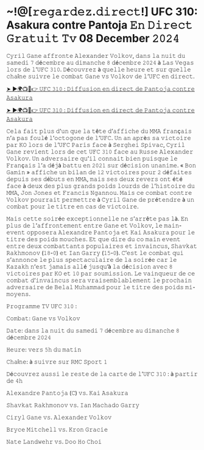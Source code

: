 <h1>~!@[𝚛𝚎𝚐𝚊𝚛𝚍𝚎𝚣.𝚍𝚒𝚛𝚎𝚌𝚝!] UFC 310: Asakura contre Pantoja 𝙴𝚗 𝙳𝚒𝚛𝚎𝚌𝚝 𝙶𝚛𝚊𝚝𝚞𝚒𝚝 𝚃𝚟 08 December 𝟸𝟶𝟸𝟺</h1>

𝙲𝚢𝚛𝚒𝚕 𝙶𝚊𝚗𝚎 𝚊𝚏𝚏𝚛𝚘𝚗𝚝𝚎 𝙰𝚕𝚎𝚡𝚊𝚗𝚍𝚎𝚛 𝚅𝚘𝚕𝚔𝚘𝚟, 𝚍𝚊𝚗𝚜 𝚕𝚊 𝚗𝚞𝚒𝚝 𝚍𝚞 𝚜𝚊𝚖𝚎𝚍𝚒 𝟽 𝚍é𝚌𝚎𝚖𝚋𝚛𝚎 𝚊𝚞 𝚍𝚒𝚖𝚊𝚗𝚌𝚑𝚎 𝟾 𝚍é𝚌𝚎𝚖𝚋𝚛𝚎 𝟸𝟶𝟸𝟺 à 𝙻𝚊𝚜 𝚅𝚎𝚐𝚊𝚜 𝚕𝚘𝚛𝚜 𝚍𝚎 𝚕’𝚄𝙵𝙲 𝟹𝟷𝟶. 𝙳é𝚌𝚘𝚞𝚟𝚛𝚎𝚣 à 𝚚𝚞𝚎𝚕𝚕𝚎 𝚑𝚎𝚞𝚛𝚎 𝚎𝚝 𝚜𝚞𝚛 𝚚𝚞𝚎𝚕𝚕𝚎 𝚌𝚑𝚊î𝚗𝚎 𝚜𝚞𝚒𝚟𝚛𝚎 𝚕𝚎 𝚌𝚘𝚖𝚋𝚊𝚝 𝙶𝚊𝚗𝚎 𝚟𝚜 𝚅𝚘𝚕𝚔𝚘𝚟 𝚍𝚎 𝚕’𝚄𝙵𝙲 𝚎𝚗 𝚍𝚒𝚛𝚎𝚌𝚝.

[➤ ►🌍📺📱👉 𝚄𝙵𝙲 𝟹𝟷𝟶 : 𝙳𝚒𝚏𝚏𝚞𝚜𝚒𝚘𝚗 𝚎𝚗 𝚍𝚒𝚛𝚎𝚌𝚝 𝚍𝚎 𝙿𝚊𝚗𝚝𝚘𝚓𝚊 𝚌𝚘𝚗𝚝𝚛𝚎 𝙰𝚜𝚊𝚔𝚞𝚛𝚊](https://t.co/GDkOIYWZu8)

[➤ ►🌍📺📱👉 𝚄𝙵𝙲 𝟹𝟷𝟶 : 𝙳𝚒𝚏𝚏𝚞𝚜𝚒𝚘𝚗 𝚎𝚗 𝚍𝚒𝚛𝚎𝚌𝚝 𝚍𝚎 𝙿𝚊𝚗𝚝𝚘𝚓𝚊 𝚌𝚘𝚗𝚝𝚛𝚎 𝙰𝚜𝚊𝚔𝚞𝚛𝚊](https://t.co/GDkOIYWZu8)

𝙲𝚎𝚕𝚊 𝚏𝚊𝚒𝚝 𝚙𝚕𝚞𝚜 𝚍’𝚞𝚗 𝚚𝚞𝚎 𝚕𝚊 𝚝ê𝚝𝚎 𝚍’𝚊𝚏𝚏𝚒𝚌𝚑𝚎 𝚍𝚞 𝙼𝙼𝙰 𝚏𝚛𝚊𝚗ç𝚊𝚒𝚜 𝚗’𝚊 𝚙𝚊𝚜 𝚏𝚘𝚞𝚕é 𝚕’𝚘𝚌𝚝𝚘𝚐𝚘𝚗𝚎 𝚍𝚎 𝚕’𝚄𝙵𝙲. 𝚄𝚗 𝚊𝚗 𝚊𝚙𝚛è𝚜 𝚜𝚊 𝚟𝚒𝚌𝚝𝚘𝚒𝚛𝚎 𝚙𝚊𝚛 𝙺𝙾 𝚕𝚘𝚛𝚜 𝚍𝚎 𝚕’𝚄𝙵𝙲 𝙿𝚊𝚛𝚒𝚜 𝚏𝚊𝚌𝚎 à 𝚂𝚎𝚛𝚐𝚑𝚎𝚒 𝚂𝚙𝚒𝚟𝚊𝚌, 𝙲𝚢𝚛𝚒𝚕 𝙶𝚊𝚗𝚎 𝚛𝚎𝚟𝚒𝚎𝚗𝚝 𝚕𝚘𝚛𝚜 𝚍𝚎 𝚌𝚎𝚝 𝚄𝙵𝙲 𝟹𝟷𝟶 𝚏𝚊𝚌𝚎 𝚊𝚞 𝚁𝚞𝚜𝚜𝚎 𝙰𝚕𝚎𝚡𝚊𝚗𝚍𝚎𝚛 𝚅𝚘𝚕𝚔𝚘𝚟. 𝚄𝚗 𝚊𝚍𝚟𝚎𝚛𝚜𝚊𝚒𝚛𝚎 𝚚𝚞’𝚒𝚕 𝚌𝚘𝚗𝚗𝚊𝚒𝚝 𝚋𝚒𝚎𝚗 𝚙𝚞𝚒𝚜𝚚𝚞𝚎 𝚕𝚎 𝙵𝚛𝚊𝚗ç𝚊𝚒𝚜 𝚕’𝚊 𝚍é𝚓à 𝚋𝚊𝚝𝚝𝚞 𝚎𝚗 𝟸𝟶𝟸𝟷 𝚜𝚞𝚛 𝚍é𝚌𝚒𝚜𝚒𝚘𝚗 𝚞𝚗𝚊𝚗𝚒𝚖𝚎. « 𝙱𝚘𝚗 𝙶𝚊𝚖𝚒𝚗 » 𝚊𝚏𝚏𝚒𝚌𝚑𝚎 𝚞𝚗 𝚋𝚒𝚕𝚊𝚗 𝚍𝚎 𝟷𝟸 𝚟𝚒𝚌𝚝𝚘𝚒𝚛𝚎𝚜 𝚙𝚘𝚞𝚛 𝟸 𝚍é𝚏𝚊𝚒𝚝𝚎𝚜 𝚍𝚎𝚙𝚞𝚒𝚜 𝚜𝚎𝚜 𝚍é𝚋𝚞𝚝𝚜 𝚎𝚗 𝙼𝙼𝙰, 𝚖𝚊𝚒𝚜 𝚜𝚎𝚜 𝚍𝚎𝚞𝚡 𝚛𝚎𝚟𝚎𝚛𝚜 𝚘𝚗𝚝 é𝚝é 𝚏𝚊𝚌𝚎 à 𝚍𝚎𝚞𝚡 𝚍𝚎𝚜 𝚙𝚕𝚞𝚜 𝚐𝚛𝚊𝚗𝚍𝚜 𝚙𝚘𝚒𝚍𝚜 𝚕𝚘𝚞𝚛𝚍𝚜 𝚍𝚎 𝚕’𝚑𝚒𝚜𝚝𝚘𝚒𝚛𝚎 𝚍𝚞 𝙼𝙼𝙰, 𝙹𝚘𝚗 𝙹𝚘𝚗𝚎𝚜 𝚎𝚝 𝙵𝚛𝚊𝚗𝚌𝚒𝚜 𝙽𝚐𝚊𝚗𝚗𝚘𝚞. 𝙼𝚊𝚒𝚜 𝚌𝚎 𝚌𝚘𝚖𝚋𝚊𝚝 𝚌𝚘𝚗𝚝𝚛𝚎 𝚅𝚘𝚕𝚔𝚘𝚟 𝚙𝚘𝚞𝚛𝚛𝚊𝚒𝚝 𝚙𝚎𝚛𝚖𝚎𝚝𝚝𝚛𝚎 à 𝙲𝚢𝚛𝚒𝚕 𝙶𝚊𝚗𝚎 𝚍𝚎 𝚙𝚛é𝚝𝚎𝚗𝚍𝚛𝚎 à 𝚞𝚗 𝚌𝚘𝚖𝚋𝚊𝚝 𝚙𝚘𝚞𝚛 𝚕𝚎 𝚝𝚒𝚝𝚛𝚎 𝚎𝚗 𝚌𝚊𝚜 𝚍𝚎 𝚟𝚒𝚌𝚝𝚘𝚒𝚛𝚎.

𝙼𝚊𝚒𝚜 𝚌𝚎𝚝𝚝𝚎 𝚜𝚘𝚒𝚛é𝚎 𝚎𝚡𝚌𝚎𝚙𝚝𝚒𝚘𝚗𝚗𝚎𝚕𝚕𝚎 𝚗𝚎 𝚜’𝚊𝚛𝚛ê𝚝𝚎 𝚙𝚊𝚜 𝚕à. 𝙴𝚗 𝚙𝚕𝚞𝚜 𝚍𝚎 𝚕’𝚊𝚏𝚏𝚛𝚘𝚗𝚝𝚎𝚖𝚎𝚗𝚝 𝚎𝚗𝚝𝚛𝚎 𝙶𝚊𝚗𝚎 𝚎𝚝 𝚅𝚘𝚕𝚔𝚘𝚟, 𝚕𝚎 𝚖𝚊𝚒𝚗-𝚎𝚟𝚎𝚗𝚝 𝚘𝚙𝚙𝚘𝚜𝚎𝚛𝚊 𝙰𝚕𝚎𝚡𝚊𝚗𝚍𝚛𝚎 𝙿𝚊𝚗𝚝𝚘𝚓𝚊 𝚎𝚝 𝙺𝚊𝚒 𝙰𝚜𝚊𝚔𝚞𝚛𝚊 𝚙𝚘𝚞𝚛 𝚕𝚎 𝚝𝚒𝚝𝚛𝚎 𝚍𝚎𝚜 𝚙𝚘𝚒𝚍𝚜 𝚖𝚘𝚞𝚌𝚑𝚎𝚜. 𝙴𝚝 𝚚𝚞𝚎 𝚍𝚒𝚛𝚎 𝚍𝚞 𝚌𝚘 𝚖𝚊𝚒𝚗 𝚎𝚟𝚎𝚗𝚝 𝚎𝚗𝚝𝚛𝚎 𝚍𝚎𝚞𝚡 𝚌𝚘𝚖𝚋𝚊𝚝𝚝𝚊𝚗𝚝𝚜 𝚙𝚘𝚙𝚞𝚕𝚊𝚒𝚛𝚎𝚜 𝚎𝚝 𝚒𝚗𝚟𝚊𝚒𝚗𝚌𝚞𝚜, 𝚂𝚑𝚊𝚟𝚔𝚊𝚝 𝚁𝚊𝚔𝚑𝚖𝚘𝚗𝚘𝚟 (𝟷𝟾-𝟶) 𝚎𝚝 𝙸𝚊𝚗 𝙶𝚊𝚛𝚛𝚢 (𝟷𝟻-𝟶). 𝙲’𝚎𝚜𝚝 𝚕𝚎 𝚌𝚘𝚖𝚋𝚊𝚝 𝚚𝚞𝚒 𝚜’𝚊𝚗𝚗𝚘𝚗𝚌𝚎 𝚕𝚎 𝚙𝚕𝚞𝚜 𝚜𝚙𝚎𝚌𝚝𝚊𝚌𝚞𝚕𝚊𝚒𝚛𝚎 𝚍𝚎 𝚕𝚊 𝚜𝚘𝚒𝚛é𝚎 𝚌𝚊𝚛 𝚕𝚎 𝙺𝚊𝚣𝚊𝚔𝚑 𝚗’𝚎𝚜𝚝 𝚓𝚊𝚖𝚊𝚒𝚜 𝚊𝚕𝚕é 𝚓𝚞𝚜𝚚𝚞’à 𝚕𝚊 𝚍é𝚌𝚒𝚜𝚒𝚘𝚗 𝚊𝚟𝚎𝚌 𝟾 𝚟𝚒𝚌𝚝𝚘𝚒𝚛𝚎𝚜 𝚙𝚊𝚛 𝙺𝙾 𝚎𝚝 𝟷𝟶 𝚙𝚊𝚛 𝚜𝚘𝚞𝚖𝚒𝚜𝚜𝚒𝚘𝚗. 𝙻𝚎 𝚟𝚊𝚒𝚗𝚚𝚞𝚎𝚞𝚛 𝚍𝚎 𝚌𝚎 𝚌𝚘𝚖𝚋𝚊𝚝 𝚍’𝚒𝚗𝚟𝚊𝚒𝚗𝚌𝚞𝚜 𝚜𝚎𝚛𝚊 𝚟𝚛𝚊𝚒𝚜𝚎𝚖𝚋𝚕𝚊𝚋𝚕𝚎𝚖𝚎𝚗𝚝 𝚕𝚎 𝚙𝚛𝚘𝚌𝚑𝚊𝚒𝚗 𝚊𝚍𝚟𝚎𝚛𝚜𝚊𝚒𝚛𝚎 𝚍𝚎 𝙱𝚎𝚕𝚊𝚕 𝙼𝚞𝚑𝚊𝚖𝚖𝚊𝚍 𝚙𝚘𝚞𝚛 𝚕𝚎 𝚝𝚒𝚝𝚛𝚎 𝚍𝚎𝚜 𝚙𝚘𝚒𝚍𝚜 𝚖𝚒-𝚖𝚘𝚢𝚎𝚗𝚜.  

𝙿𝚛𝚘𝚐𝚛𝚊𝚖𝚖𝚎 𝚃𝚅 𝚄𝙵𝙲 𝟹𝟷𝟶 :

𝙲𝚘𝚖𝚋𝚊𝚝: 𝙶𝚊𝚗𝚎 𝚟𝚜 𝚅𝚘𝚕𝚔𝚘𝚟

𝙳𝚊𝚝𝚎: 𝚍𝚊𝚗𝚜 𝚕𝚊 𝚗𝚞𝚒𝚝 𝚍𝚞 𝚜𝚊𝚖𝚎𝚍𝚒 𝟽 𝚍é𝚌𝚎𝚖𝚋𝚛𝚎 𝚊𝚞 𝚍𝚒𝚖𝚊𝚗𝚌𝚑𝚎 𝟾 𝚍é𝚌𝚎𝚖𝚋𝚛𝚎 𝟸𝟶𝟸𝟺

𝙷𝚎𝚞𝚛𝚎: 𝚟𝚎𝚛𝚜 𝟻𝚑 𝚍𝚞 𝚖𝚊𝚝𝚒𝚗

𝙲𝚑𝚊î𝚗𝚎: à 𝚜𝚞𝚒𝚟𝚛𝚎 𝚜𝚞𝚛 𝚁𝙼𝙲 𝚂𝚙𝚘𝚛𝚝 𝟷

𝙳é𝚌𝚘𝚞𝚟𝚛𝚎𝚣 𝚊𝚞𝚜𝚜𝚒 𝚕𝚎 𝚛𝚎𝚜𝚝𝚎 𝚍𝚎 𝚕𝚊 𝚌𝚊𝚛𝚝𝚎 𝚍𝚎 𝚕’𝚄𝙵𝙲 𝟹𝟷𝟶 : à 𝚙𝚊𝚛𝚝𝚒𝚛 𝚍𝚎 𝟺𝚑

𝙰𝚕𝚎𝚡𝚊𝚗𝚍𝚛𝚎 𝙿𝚊𝚗𝚝𝚘𝚓𝚊 (𝙲) 𝚟𝚜. 𝙺𝚊𝚒 𝙰𝚜𝚊𝚔𝚞𝚛𝚊

𝚂𝚑𝚊𝚟𝚔𝚊𝚝 𝚁𝚊𝚔𝚑𝚖𝚘𝚗𝚘𝚟 𝚟𝚜. 𝙸𝚊𝚗 𝙼𝚊𝚌𝚑𝚊𝚍𝚘 𝙶𝚊𝚛𝚛𝚢

𝙲𝚒𝚛𝚢𝚕 𝙶𝚊𝚗𝚎 𝚟𝚜. 𝙰𝚕𝚎𝚡𝚊𝚗𝚍𝚎𝚛 𝚅𝚘𝚕𝚔𝚘𝚟

𝙱𝚛𝚢𝚌𝚎 𝙼𝚒𝚝𝚌𝚑𝚎𝚕𝚕 𝚟𝚜. 𝙺𝚛𝚘𝚗 𝙶𝚛𝚊𝚌𝚒𝚎

𝙽𝚊𝚝𝚎 𝙻𝚊𝚗𝚍𝚠𝚎𝚑𝚛 𝚟𝚜. 𝙳𝚘𝚘 𝙷𝚘 𝙲𝚑𝚘𝚒
